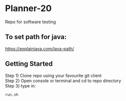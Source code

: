 # Planner-20
Repo for software testing

## To set path for java:
https://explainjava.com/java-path/

## Getting Started
Step 1) Clone repo using your favourite git client  
Step 2) Open console or terminal and cd to repo directory  
Step 3) type in: 

    run.sh 



